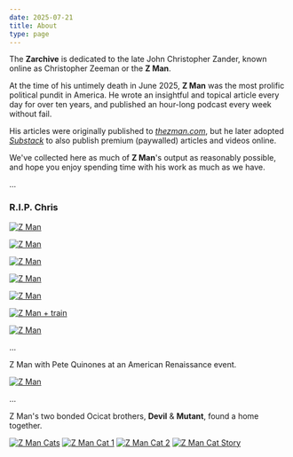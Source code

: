 ```yaml
---
date: 2025-07-21
title: About
type: page
---
```


The **Zarchive** is dedicated to the late John Christopher Zander, known online as Christopher Zeeman or the **Z Man**.

At the time of his untimely death in June 2025, **Z Man** was the most prolific political pundit in America. He wrote an insightful and topical article every day for over ten years, and published an hour-long podcast every week without fail.

His articles were originally published to *[thezman.com](https://thezman.com)*, but he later adopted *[Substack](thedissident.substack.com)* to also publish premium (paywalled) articles and videos online.

We've collected here as much of **Z Man**'s output as reasonably possible, and hope you enjoy spending time with his work as much as we have.

...

### R.I.P. Chris

[![Z Man](/zman/ZMan_3.jpg)](/zman/ZMan_3.jpg)

[![Z Man](/zman/ZMan_4.jpg)](/zman/ZMan_4.jpg)

[![Z Man](/zman/ZMan_5.jpg)](/zman/ZMan_5.jpg)

[![Z Man](/zman/ZMan_6.jpg)](/zman/ZMan_6.jpg)

[![Z Man](/zman/ZMan_7.jpg)](/zman/ZMan_7.jpg)

[![Z Man + train](/zman/ZMan_2.jpg)](/zman/ZMan_2.jpg)

[![Z Man](/zman/ZMan_1.jpg)](/zman/ZMan_1.jpg)

...

Z Man with Pete Quinones at an American Renaissance event.

[![Z Man](/zman/ZMan_8.jpg)](/zman/ZMan_8.jpg)

...

Z Man's two bonded Ocicat brothers, **Devil** & **Mutant**, found a home together.

[![Z Man Cats](/zman/ZMan_Cats.jpg)](/zman/ZMan_Cats.jpg)
[![Z Man Cat 1](/zman/ZMan_Cat1.jpg)](/zman/ZMan_Cat1.jpg)
[![Z Man Cat 2](/zman/ZMan_Cat2.jpg)](/zman/ZMan_Cat2.jpg)
[![Z Man Cat Story](/zman/ZMan_9.jpg)](/zman/ZMan_9.jpg)
